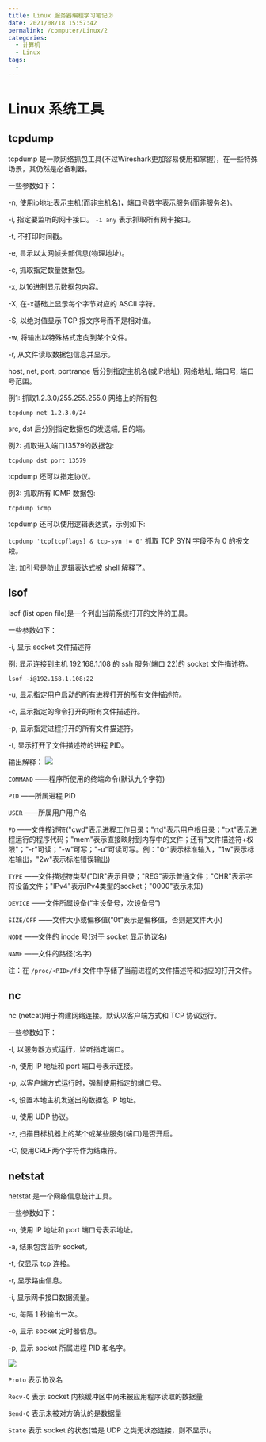 ```yaml
---
title: Linux 服务器编程学习笔记②
date: 2021/08/18 15:57:42
permalink: /computer/Linux/2
categories:
  - 计算机
  - Linux
tags:
  -
---
```

# Linux 系统工具

## tcpdump

tcpdump 是一款网络抓包工具(不过Wireshark更加容易使用和掌握)，在一些特殊场景，其仍然是必备利器。

一些参数如下：

-n, 使用ip地址表示主机(而非主机名)，端口号数字表示服务(而非服务名)。

-i, 指定要监听的网卡接口。 `-i any` 表示抓取所有网卡接口。

-t, 不打印时间戳。

-e, 显示以太网帧头部信息(物理地址)。

-c, 抓取指定数量数据包。

-x, 以16进制显示数据包内容。

-X, 在-x基础上显示每个字节对应的 ASCII 字符。

-S, 以绝对值显示 TCP 报文序号而不是相对值。

-w, 将输出以特殊格式定向到某个文件。

-r, 从文件读取数据包信息并显示。

host, net, port, portrange 后分别指定主机名(或IP地址), 网络地址, 端口号, 端口号范围。

例1: 抓取1.2.3.0/255.255.255.0 网络上的所有包:

`tcpdump net 1.2.3.0/24`

src, dst 后分别指定数据包的发送端, 目的端。

例2: 抓取进入端口13579的数据包:

`tcpdump dst port 13579`

tcpdump 还可以指定协议。

例3: 抓取所有 ICMP 数据包:

`tcpdump icmp`

tcpdump 还可以使用逻辑表达式，示例如下:

`tcpdump 'tcp[tcpflags] & tcp-syn != 0'` 抓取 TCP SYN 字段不为 0 的报文段。

注: 加引号是防止逻辑表达式被 shell 解释了。

## lsof

lsof (list open file)是一个列出当前系统打开的文件的工具。

一些参数如下：

-i, 显示 socket 文件描述符

例: 显示连接到主机 192.168.1.108 的 ssh 服务(端口 22)的 socket 文件描述符。

`lsof -i@192.168.1.108:22`

-u, 显示指定用户启动的所有进程打开的所有文件描述符。

-c, 显示指定的命令打开的所有文件描述符。

-p, 显示指定进程打开的所有文件描述符。

-t, 显示打开了文件描述符的进程 PID。

输出解释：
![](/picture/computer/Linux/2/1.png)

`COMMAND` ——程序所使用的终端命令(默认九个字符)

`PID` ——所属进程 PID

`USER` ——所属用户用户名

`FD` ——文件描述符("cwd"表示进程工作目录；"rtd"表示用户根目录；"txt"表示进程运行的程序代码；"mem"表示直接映射到内存中的文件；还有"文件描述符+权限"；"-r"可读；"-w”可写；"-u"可读可写。例："0r"表示标准输入，"1w"表示标准输出，"2w"表示标准错误输出)

`TYPE` ——文件描述符类型("DIR"表示目录；"REG"表示普通文件；"CHR"表示字符设备文件；"IPv4"表示IPv4类型的socket；"0000"表示未知)

`DEVICE` ——文件所属设备(“主设备号，次设备号”)

`SIZE/OFF` ——文件大小或偏移值(“0t”表示是偏移值，否则是文件大小)

`NODE` ——文件的 inode 号(对于 socket 显示协议名)

`NAME` ——文件的路径(名字)

注：在 `/proc/<PID>/fd` 文件中存储了当前进程的文件描述符和对应的打开文件。

## nc

nc (netcat)用于构建网络连接。默认以客户端方式和 TCP 协议运行。

一些参数如下：

-l, 以服务器方式运行，监听指定端口。

-n, 使用 IP 地址和 port 端口号表示连接。

-p, 以客户端方式运行时，强制使用指定的端口号。

-s, 设置本地主机发送出的数据包 IP 地址。

-u, 使用 UDP 协议。

-z, 扫描目标机器上的某个或某些服务(端口)是否开启。

-C, 使用CRLF两个字符作为结束符。

## netstat

netstat 是一个网络信息统计工具。

一些参数如下：

-n, 使用 IP 地址和 port 端口号表示地址。

-a, 结果包含监听 socket。

-t, 仅显示 tcp 连接。

-r, 显示路由信息。

-i, 显示网卡接口数据流量。

-c, 每隔 1 秒输出一次。

-o, 显示 socket 定时器信息。

-p, 显示 socket 所属进程 PID 和名字。

![](/picture/computer/Linux/2/2.png)

`Proto` 表示协议名

`Recv-Q` 表示 socket 内核缓冲区中尚未被应用程序读取的数据量

`Send-Q` 表示未被对方确认的是数据量

`State` 表示 socket 的状态(若是 UDP 之类无状态连接，则不显示)。
